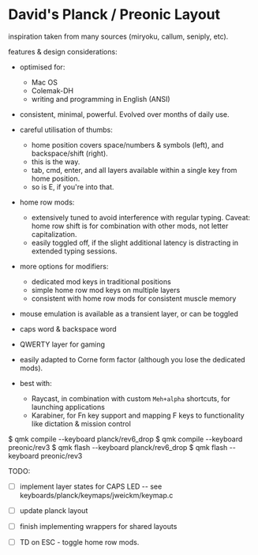 # David's Planck / Preonic Layout

inspiration taken from many sources (miryoku, callum, seniply, etc).

features & design considerations:

- optimised for: 
  - Mac OS
  - Colemak-DH 
  - writing and programming in English (ANSI)

- consistent, minimal, powerful. Evolved over months of daily use.
- careful utilisation of thumbs:
  - home position covers space/numbers & symbols (left), and backspace/shift (right). 
  - this is the way.
  - tab, cmd, enter, and all layers available within a single key from home position.
  - so is E, if you're into that.
- home row mods:
  - extensively tuned to avoid interference with regular typing. Caveat: home row shift is for combination with other mods, not letter capitalization.
  - easily toggled off, if the slight additional latency is distracting in extended typing sessions.
- more options for modifiers:
  - dedicated mod keys in traditional positions
  - simple home row mod keys on multiple layers
  - consistent with home row mods for consistent muscle memory
- mouse emulation is available as a transient layer, or can be toggled 
- caps word & backspace word
- QWERTY layer for gaming
- easily adapted to Corne form factor (although you lose the dedicated mods). 

- best with:
  - Raycast, in combination with custom `Meh+alpha` shortcuts, for launching applications
  - Karabiner, for Fn key support and mapping F keys to functionality like dictation & mission control  

$ qmk compile --keyboard planck/rev6_drop
$ qmk compile --keyboard preonic/rev3
$ qmk flash --keyboard planck/rev6_drop
$ qmk flash --keyboard preonic/rev3

TODO:
- [ ] implement layer states for CAPS LED -- see keyboards/planck/keymaps/jweickm/keymap.c
- [ ] update planck layout
- [ ] finish implementing wrappers for shared layouts
- [ ] TD on ESC - toggle home row mods.



